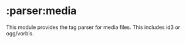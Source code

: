 # :parser:media

This module provides the tag parser for media files. This includes id3 or ogg/vorbis.
